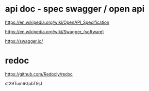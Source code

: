 # api doc - spec swagger / open api 

https://en.wikipedia.org/wiki/OpenAPI_Specification 

https://en.wikipedia.org/wiki/Swagger_(software)

https://swagger.io/




# redoc 

https://github.com/Redocly/redoc


st29Tum6GpbT9jJ